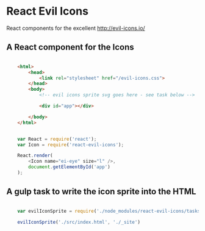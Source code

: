 # React Evil Icons

React components for the excellent http://evil-icons.io/

## A React component for the Icons

```html

    <html>
        <head>
            <link rel="stylesheet" href="/evil-icons.css">
        </head>
        <body>
            <!-- evil icons sprite svg goes here - see task below -->

            <div id="app"></div>

        </body>
    </html>

```

```javascript

    var React = require('react');
    var Icon = require('react-evil-icons');

    React.render(
        <Icon name="ei-eye" size="l" />,
        document.getElementById('app')
    );

```

## A gulp task to write the icon sprite into the HTML

```javascript

    var evilIconSprite = require('./node_modules/react-evil-icons/tasks/icons'); 

    evilIconSprite('./src/index.html', './_site') 

```
